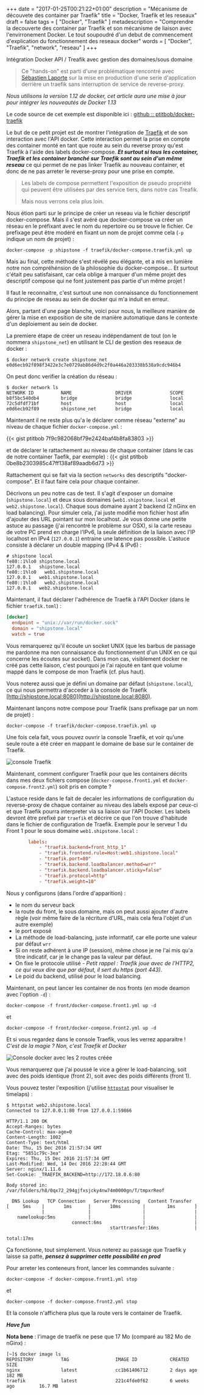 +++
date = "2017-01-25T00:21:22+01:00"
description = "Mécanisme de découvete des container par Traefik"
title = "Docker, Traefik et les reseaux"
draft = false
tags = [ "Docker", "Traefik" ]
metadescription = "Comprendre la decouverte des container par Traefik et son mécanisme de liaison avec l'envirronement Docker. Le tout soupoudré d'un debut de commencement d'explication du fonctionnement des reseaux docker"
words = [ "Docker", "Traefik", "network", "reseau" ]
+++

Intégration Docker API / Treafik avec gestion des domaines/sous domaine

> Ce "hands-on" est parti d'une problématique rencontré avec [Sébastien Laporte](https://github.com/seblaporte) sur la mise en production d'une serie d'application derrière un traefik sans interruption de service de reverse-proxy.

*Nous utilisons la version 1.12 de docker, cet article aura une mise à jour pour intégrer les nouveautés de Docker 1.13*

Le code source de cet exemple est disponible ici : [github :: ptitbob/docker-traefik](https://github.com/ptitbob/docker-traefik)

Le but de ce petit projet est de montrer l'intégration de [Traefik](https://traefik.io/) et de son interaction avec l'API docker. 
Cette interaction permet la prise en compte des container monté en tant que route au sein du reverse proxy qu'est Traefik à l'aide des labels docker-compose.
***Et surtout si tous les container, Traefik et les container branché sur Traefik sont au sein d'un même reseau*** ce qui permet de ne pas linker Traefik au nouveau container, et donc de ne pas arreter le reverse-proxy pour une prise en compte.

> Les labels de compose permettent l'exposition de pseudo propriété qui peuvent être utilisées par des service tiers, dans notre cas Treafik. 
>
> Mais nous verrons cela plus loin.

Nous étion parti sur le principe de créer un reseau via le fichier descriptif docker-compose.
Mais il s'est avéré que docker-compose va créer un réseau en le préfixant avec le nom du repertoire ou se trouve le fichier.
Ce prefixage peut être modéré en fixant un nom de projet comme cela (```-p``` indique un nom de projet) :

```
docker-compose -p shipstone -f traefik/docker-compose.traefik.yml up
```
Mais au final, cette méthode s'est révélé peu élégante, et a mis en lumière notre non compréhénsion de la philosophie du docker-compose...
Et surtout c'était peu satisfaisant, car cela oblige à marquer d'un même projet des descriptif compose qui ne font justement pas partie d'un même projet !

Il faut le reconnaitre, c'est surtout une non connaissance du fonctionnement du principe de reseau au sein de docker qui m'a induit en erreur.

Alors, partant d'une page blanche, voici pour nous, la meilleure manière de gérer la mise en exposition de site de manière automatique dans le contexte d'un deploiement au sein de docker.

La premiere étape de créer un reseau indépendament de tout (on le nommera ```shipstone_net```) en utilisant le CLI de gestion des reseaux de docker : 
```
$ docker network create shipstone_net
e0d6ecb92f898f3422e3c7e0729ab86d4d9c2f0a446a203338b538a9cdc946b4
```

On peut donc verifier la création du réseau : 
```
$ docker network ls
NETWORK ID          NAME                DRIVER              SCOPE
b8f5bc540db4        bridge              bridge              local
72c5dfdf71bf        host                host                local
e0d6ecb92f89        shipstone_net       bridge              local
```
Maintenant il ne reste plus qu'a le déclarer comme réseau "externe" au niveau de chaque fichier ```docker-compose.yml``` : 

{{< gist ptitbob 7f9c982068bf79e2424baf4b8fa83803 >}}


et de déclarer le rattachement au niveau de chaque container (dans le cas de notre container Taefik, par exemple) : 
{{< gist ptitbob 0be8b2303985c47ff138af89aadb6d73 >}}

Rattachement qui se fait via la section ```networks``` des descriptifs "docker-compose". Et il faut faire cela pour chaque container.

Décrivons un peu notre cas de test. 
Il s'agit d'exposer un domaine (```shipstone.local```) et deux sous domaines (```web1.shipstone.local``` et ```web2.shipstone.local```). 
Chaque sous domaine ayant 2 backend (2 nGinx en load balancing). 
Pour simuler cela, j'ai juste modifié mon fichier host afin d'ajouter des URL pointant sur mon localhost. 
Je vous donne une petite astuce au passage (j'ai rencontré le problème sur OSX), si la carte reseau de votre PC prend en charge l'IPv6, la seule définition de la liaison avec l'IP localhost en IPv4 (```127.0.0.1```) entraine une latence pas possible. 
L'astuce consiste à déclarer un double mapping (IPv4 & IPv6) : 
```
# shipstone local
fe80::1%lo0	shipstone.local
127.0.0.1	shipstone.local
fe80::1%lo0   web1.shipstone.local
127.0.0.1   web1.shipstone.local
fe80::1%lo0   web2.shipstone.local
127.0.0.1   web2.shipstone.local
```

Maintenant, il faut déclarer l'adhérence de Traefik à l'API Docker (dans le fichier ```traefik.toml```) :
```toml
[docker]
  endpoint = "unix://var/run/docker.sock"
  domain = "shipstone.local"
  watch = true
``` 
Vous remarquerez qu'il écoute un socket UNIX (que les barbus de passage me pardonne ma non connaissance du fonctionnement d'un UNIX en ce qui concerne les écoutes sur socket).
Dans mon cas, visiblement docker ne créé pas cette liaison, c'est pourquoi je l'ai rajouté en tant que volume mappé dans le compose de mon Traefik (cf. plus haut).

Vous noterez aussi que je défini un domaine par défaut (```shipstone.local```), ce qui nous permettra d'acceder à la console de Traefik [http://shipstone.local:8080](http://shipstone.local:8080).

Maintenant lançons notre compose pour Traefik (sans prefixage par un nom de projet) : 
```
docker-compose -f traefik/docker-compose.traefik.yml up
```
Une fois cela fait, vous pouvez ouvrir la console Traefik, et voir qu'une seule route a été créer en mappant le domaine de base sur le container de Traefik.

![console Traefik](/images/post/traefik-docker/traefik-alone.png)

Maintenant, comment configurer Traefik pour que les containers décrits dans mes deux fichiers compose (```docker-compose.front1.yml``` et ```docker-compose.front2.yml```) soit pris en compte ?

L'astuce reside dans le fait de decaler les informations de configuration du reverse-proxy de chaque container au niveau des labels exposé par ceux-ci et que Traefik pourra interpreter via sa liaison sur l'API Docker.
Les labels devront être prefixé par ```traefik``` et décrire ce que l'on trouve d'habitude dans le fichier de configuration de Traefik. Exemple pour le serveur 1 du Front 1 pour le sous domaine ```web1.shipstone.local``` :
```toml
        labels:
            - "traefik.backend=front_http_1"
            - "traefik.frontend.rule=Host:web1.shipstone.local"
            - "traefik.port=80"
            - "traefik.backend.loadbalancer.method=wrr"
            - "traefik.backend.loadbalancer.sticky=false"
            - "traefik.protocol=http"
            - "traefik.weight=10"
``` 
Nous y configurons (dans l'ordre d'apparition) : 

* le nom du serveur back
* la route du front, le sous domaine, mais on peut aussi ajouter d'autre règle (voir même faire de la récriture d'URL, mais cela fera l'objet d'un autre exemple)
* le port exposé
* La méthode de load-balancing, juste informatif, car elle porte une valeur par défaut ```wrr```
* Si on reste adhérent à une IP (session), même chose je ne l'ai mis qu'a titre indicatif, car je le change pas la valeur par défaut.
* On fixe le protocole utilisé - *Petit rappel : Traefik joue avec de l'HTTP2, ce qui veux dire que par défaut, il sert du https (port 443)*.
* Le poid du backend, utilisé pour le load balancing.

Maintenant, on peut lancer les container de nos fronts (en mode deamon avec l'option ```-d```) : 

```
docker-compose -f front/docker-compose.front1.yml up -d
```
et
```
docker-compose -f front/docker-compose.front2.yml up -d
```

Et si vous regardez dans le console Traefik, vous les verrez apparaitre ! *C'est de la magie ? Non, c'est Traefik et Docker*

![Console docker avec les 2 routes créée](/images/post/traefik-docker/traefik-full.png)

Vous remarquerez que j'ai poussé le vice a gérer le load-balancing, soit avec des poids identique (front 2), soit avec des poids différents (front 1).

Vous pouvez tester l'exposition (j'utilise [```httpstat```](https://github.com/reorx/httpstat) pour visualiser le timelaps) : 

```
$ httpstat web2.shipstone.local
Connected to 127.0.0.1:80 from 127.0.0.1:59866

HTTP/1.1 200 OK
Accept-Ranges: bytes
Cache-Control: max-age=0
Content-Length: 1002
Content-Type: text/html
Date: Thu, 15 Dec 2016 21:57:34 GMT
Etag: "5851c79c-3ea"
Expires: Thu, 15 Dec 2016 21:57:34 GMT
Last-Modified: Wed, 14 Dec 2016 22:28:44 GMT
Server: nginx/1.11.6
Set-Cookie: _TRAEFIK_BACKEND=http://172.18.0.6:80

Body stored in: /var/folders/h8/0qx72_294gjfxsjcky4nw74m0000gn/T/tmpxrReof

  DNS Lookup   TCP Connection   Server Processing   Content Transfer
[     5ms    |       1ms      |       10ms        |        1ms       ]
             |                |                   |                  |
    namelookup:5ms            |                   |                  |
                        connect:6ms               |                  |
                                      starttransfer:16ms             |
                                                                 total:17ms
```

Ça fonctionne, tout simplement. Vous noterez au passage que Traefik y laisse sa patte, ***pensez à supprimer cette possibilité en prod***

Pour arreter les conteneurs front, lancer les commandes suivante : 

```docker-compose -f docker-compose.front1.yml stop```

et

```docker-compose -f docker-compose.front2.yml stop```

Et la console n'affichera plus que la route vers le container de Traefik.

***Have fun***

**Nota bene** : l'image de traefik ne pese que 17 Mo (comparé au 182 Mo de nGinx) :

```
[~]$ docker image ls
REPOSITORY          TAG                 IMAGE ID            CREATED             SIZE
nginx               latest              cc1b61406712        2 days ago          182 MB
traefik             latest              221c4fde0f62        6 weeks ago         16.7 MB
```

